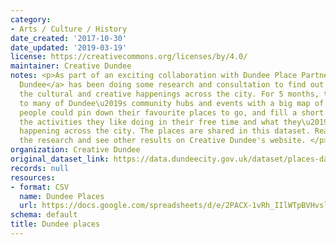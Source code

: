 ```yaml
---
category:
- Arts / Culture / History
date_created: '2017-10-30'
date_updated: '2019-03-19'
license: https://creativecommons.org/licenses/by/4.0/
maintainer: Creative Dundee
notes: <p>As part of an exciting collaboration with Dundee Place Partnership, <a href="https://creativedundee.com/">Creative
  Dundee</a> has been doing some research and consultation to find out more about
  the cultural and creative happenings across the city. For 5 months, they have been
  to many of Dundee\u2019s community hubs and events with a big map of the city where
  people could pin down their favourite places to go, and fill a short survey about
  the activities they like doing in their free time and what they\u2019d like to see
  happening across the city. The places are shared in this dataset. Read more about
  the research and see other results on Creative Dundee's website. </p>
organization: Creative Dundee
original_dataset_link: https://data.dundeecity.gov.uk/dataset/places-database
records: null
resources:
- format: CSV
  name: Dundee Places
  url: https://docs.google.com/spreadsheets/d/e/2PACX-1vRh_IIlWTpBVHvsln6J6ynyy8iTCnLVdJ3eDIgpJj66oJgMQOWmzhQedLZ0Hq9RsYwwPiICOfYsD9tg/pub?gid=1914242938&single=true&output=csv
schema: default
title: Dundee places
---
```

